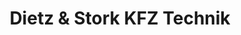 ---
title: "Dietz & Stork KFZ Technik"
url: /homburg/dietz-und-stork-kfz-technik/
shop: Autohaus
---